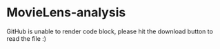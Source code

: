 # MovieLens-analysis
GitHub is unable to render code block, please hit the download button to read the file :)
